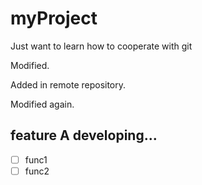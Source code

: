 # myProject
Just want to learn how to cooperate with git

Modified.

Added in remote repository.

Modified again.

## feature A developing...

- [ ] func1
- [ ] func2
